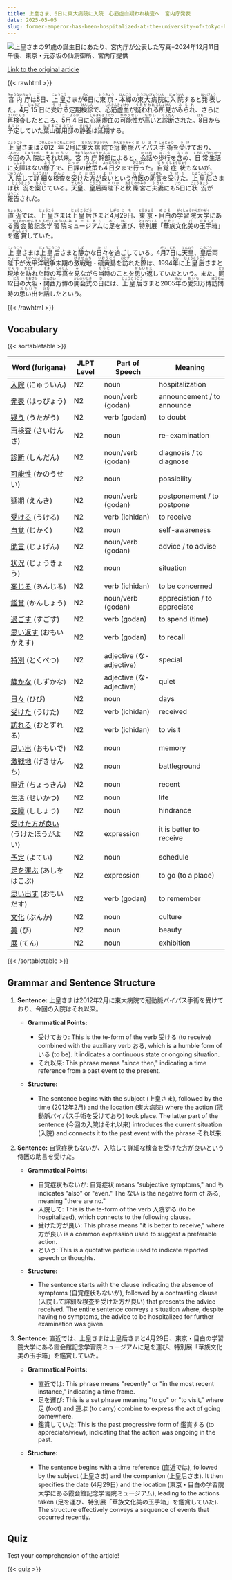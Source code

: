 ```yaml
---
title: 上皇さま、6日に東大病院に入院　心筋虚血疑われ検査へ　宮内庁発表
date: 2025-05-05
slug: former-emperor-has-been-hospitalized-at-the-university-of-tokyo-hospital-on-the-6th-suspected-of-myocardial-ischemia-and-will-undergo-tests-according-to-the-imperial-household-agency
---
```


![上皇さまの91歳の誕生日にあたり、宮内庁が公表した写真=2024年12月11日午後、東京・元赤坂の仙洞御所、宮内庁提供](https://www.asahicom.jp/imgopt/img/b5b9242960/comm_L/AS20250505001683.jpg "上皇さまの91歳の誕生日にあたり、宮内庁が公表した写真=2024年12月11日午後、東京・元赤坂の仙洞御所、宮内庁提供")

[Link to the original article](https://asahi.com/articles/AST551QRBT55UTIL003M.html?iref=comtop_7_02)

{{< rawhtml >}}
<p><ruby>宮内庁<rt>きゅうないちょう</rt></ruby>は<ruby>5<rt>ご</rt></ruby>日、<ruby>上皇<rt>じょうこう</rt></ruby>さまが<ruby>6<rt>ろく</rt></ruby>日に<ruby>東京<rt>とうきょう</rt></ruby>・<ruby>本郷<rt>ほんごう</rt></ruby>の<ruby>東大病院<rt>とうだいびょういん</rt></ruby>に<ruby>入院<rt>にゅういん</rt></ruby>すると<ruby>発表<rt>はっぴょう</rt></ruby>した。<ruby>4<rt>し</rt></ruby>月<ruby>15<rt>じゅうご</rt></ruby>日に<ruby>受ける<rt>うける</rt></ruby>定期<ruby>検診<rt>けんしん</rt></ruby>で、<ruby>心筋虚血<rt>しんきんきょけつ</rt></ruby>が<ruby>疑われる<rt>うたがわれる</rt></ruby><ruby>所見<rt>しょけん</rt></ruby>が<ruby>みられ<rt>みられ</rt></ruby>、さらに<ruby>再検査<rt>さいけんさ</rt></ruby>したところ、<ruby>5<rt>ご</rt></ruby>月<ruby>4<rt>よっか</rt></ruby>日に<ruby>心筋虚血<rt>しんきんきょけつ</rt></ruby>の<ruby>可能性<rt>かのうせい</rt></ruby>が<ruby>高い<rt>たかい</rt></ruby>と<ruby>診断<rt>しんだん</rt></ruby>された。<ruby>8<rt>はち</rt></ruby>日から<ruby>予定<rt>よてい</rt></ruby>していた<ruby>葉山御用邸<rt>はやまごようてい</rt></ruby>の<ruby>静養<rt>せいよう</rt></ruby>は<ruby>延期<rt>えんき</rt></ruby>する。</p>

<p><ruby>上皇<rt>じょうこう</rt></ruby>さまは<ruby>2012年<rt>にせんじゅうにねん</rt></ruby><ruby>2<rt>に</rt></ruby><ruby>月<rt>がつ</rt></ruby>に<ruby>東大<rt>とうだい</rt></ruby><ruby>病院<rt>びょういん</rt></ruby>で<ruby>冠動脈<rt>かんどうみゃく</rt></ruby><ruby>バイパス<rt>ばいぱす</rt></ruby><ruby>手術<rt>しゅじゅつ</rt></ruby>を<ruby>受け<rt>うけ</rt></ruby>ており、<ruby>今回<rt>こんかい</rt></ruby>の<ruby>入院<rt>にゅういん</rt></ruby>は<ruby>それ以来<rt>それいらい</rt></ruby>。<ruby>宮内庁<rt>きゅうないちょう</rt></ruby><ruby>幹部<rt>かんぶ</rt></ruby>によると、<ruby>会話<rt>かいわ</rt></ruby>や<ruby>歩行<rt>ほこう</rt></ruby>を<ruby>含め<rt>ふくめ</rt></ruby>、<ruby>日常<rt>にちじょう</rt></ruby><ruby>生活<rt>せいかつ</rt></ruby>に<ruby>支障<rt>ししょう</rt></ruby>はない<ruby>様子<rt>ようす</rt></ruby>で、<ruby>日課<rt>にっか</rt></ruby>の<ruby>散策<rt>さんさく</rt></ruby>も<ruby>4<rt>よっ</rt></ruby><ruby>日<rt>にち</rt></ruby><ruby>夕<rt>ゆう</rt></ruby>まで<ruby>行っ<rt>おこなっ</rt></ruby>た。<ruby>自覚<rt>じかく</rt></ruby><ruby>症状<rt>しょうじょう</rt></ruby>もないが、<ruby>入院<rt>にゅういん</rt></ruby>して<ruby>詳細<rt>しょうさい</rt></ruby>な<ruby>検査<rt>けんさ</rt></ruby>を<ruby>受けた<rt>うけた</rt></ruby><ruby>方<rt>ほう</rt></ruby>が<ruby>良い<rt>よい</rt></ruby>という<ruby>侍医<rt>じい</rt></ruby>の<ruby>助言<rt>じょげん</rt></ruby>を<ruby>受けた<rt>うけた</rt></ruby>。<ruby>上皇后<rt>じょうこうごう</rt></ruby>さまは<ruby>状況<rt>じょうきょう</rt></ruby>を<ruby>案じ<rt>あんじ</rt></ruby>ている。<ruby>天皇<rt>てんのう</rt></ruby>、<ruby>皇后<rt>こうごう</rt></ruby>両<ruby>陛下<rt>へいか</rt></ruby>と<ruby>秋篠宮<rt>あきしののみや</rt></ruby>ご<ruby>夫妻<rt>ふさい</rt></ruby>にも<ruby>5<rt>いつ</rt></ruby>日に<ruby>状況<rt>じょうきょう</rt></ruby>が<ruby>報告<rt>ほうこく</rt></ruby>された。</p>

<p><ruby>直近<rt>ちょっきん</rt></ruby>では、<ruby>上皇<rt>じょうこう</rt></ruby>さまは<ruby>上皇后<rt>じょうこうごう</rt></ruby>さまと<ruby>4月<rt>しがつ</rt></ruby><ruby>29日<rt>にち</rt></ruby>、<ruby>東京<rt>とうきょう</rt></ruby>・<ruby>目白<rt>めじろ</rt></ruby>の<ruby>学習院大学<rt>がくしゅういんだいがく</rt></ruby>にある<ruby>霞会館<rt>かすみかいかん</rt></ruby><ruby>記念<rt>きねん</rt></ruby><ruby>学習院<rt>がくしゅういん</rt></ruby><ruby>ミュージアム<rt>みゅーじあむ</rt></ruby>に<ruby>足<rt>あし</rt></ruby>を<ruby>運<rt>はこ</rt></ruby>び、<ruby>特別展<rt>とくべつてん</rt></ruby>「<ruby>華族<rt>かぞく</rt></ruby>文化<ruby>美<rt>び</rt></ruby>の<ruby>玉手箱<rt>たまてばこ</rt></ruby>」を<ruby>鑑賞<rt>かんしょう</rt></ruby>していた。</p>

<p><ruby>上皇<rt>じょうこう</rt></ruby>さまは<ruby>上皇后<rt>じょうこうごう</rt></ruby>さまと<ruby>静<rt>しず</rt></ruby>かな<ruby>日々<rt>ひび</rt></ruby>を<ruby>過<rt>す</rt></ruby>ごしている。4<ruby>月<rt>がつ</rt></ruby>7<ruby>日<rt>にち</rt></ruby>に<ruby>天皇<rt>てんのう</rt></ruby>、<ruby>皇后<rt>こうごう</rt></ruby>両<ruby>陛下<rt>へいか</rt></ruby>が<ruby>太平洋<rt>たいへいよう</rt></ruby><ruby>戦争<rt>せんそう</rt></ruby>末期の<ruby>激戦地<rt>げきせんち</rt></ruby>・<ruby>硫黄島<rt>いおうとう</rt></ruby>を<ruby>訪<rt>おとず</rt></ruby>れた<ruby>際<rt>さい</rt></ruby>は、1994<ruby>年<rt>ねん</rt></ruby>に<ruby>上皇后<rt>じょうこうごう</rt></ruby>さまと<ruby>現地<rt>げんち</rt></ruby>を<ruby>訪<rt>おとず</rt></ruby>れた<ruby>時<rt>とき</rt></ruby>の<ruby>写真<rt>しゃしん</rt></ruby>を<ruby>見<rt>み</rt></ruby>ながら<ruby>当時<rt>とうじ</rt></ruby>のことを<ruby>思い返<rt>おもいかえ</rt></ruby>していたという。また、<ruby>同<rt>どう</rt></ruby>12<ruby>日<rt>にち</rt></ruby>の<ruby>大阪<rt>おおさか</rt></ruby>・<ruby>関西<rt>かんさい</rt></ruby>万博の<ruby>開会式<rt>かいかいしき</rt></ruby>の<ruby>日<rt>ひ</rt></ruby>には、<ruby>上皇后<rt>じょうこうごう</rt></ruby>さまと2005<ruby>年<rt>ねん</rt></ruby>の<ruby>愛知<rt>あいち</rt></ruby>万博<ruby>訪問<rt>ほうもん</rt></ruby>時の<ruby>思い出<rt>おもいで</rt></ruby>を<ruby>話<rt>はな</rt></ruby>したという。</p>
{{< /rawhtml >}}

## Vocabulary


{{< sortabletable >}}

| Word (furigana)       | JLPT Level | Part of Speech         | Meaning                          |
|-----------------------|------------|-------------------------|----------------------------------|
|[入院](https://jisho.org/search/%E5%85%A5%E9%99%A2) (にゅういん)| N2         | noun                    | hospitalization                  |
|[発表](https://jisho.org/search/%E7%99%BA%E8%A1%A8) (はっぴょう)| N2         | noun/verb (godan)      | announcement / to announce       |
|[疑う](https://jisho.org/search/%E7%96%91%E3%81%86) (うたがう)| N2         | verb (godan)           | to doubt                         |
|[再検査](https://jisho.org/search/%E5%86%8D%E6%A4%9C%E6%9F%BB) (さいけんさ)| N2         | noun                    | re-examination                   |
|[診断](https://jisho.org/search/%E8%A8%BA%E6%96%AD) (しんだん)| N2         | noun/verb (godan)      | diagnosis / to diagnose          |
|[可能性](https://jisho.org/search/%E5%8F%AF%E8%83%BD%E6%80%A7) (かのうせい)| N2         | noun                    | possibility                      |
|[延期](https://jisho.org/search/%E5%BB%B6%E6%9C%9F) (えんき)| N2         | noun/verb (godan)      | postponement / to postpone       |
|[受ける](https://jisho.org/search/%E5%8F%97%E3%81%91%E3%82%8B) (うける)| N2         | verb (ichidan)         | to receive                       |
|[自覚](https://jisho.org/search/%E8%87%AA%E8%A6%9A) (じかく)| N2         | noun                    | self-awareness                   |
|[助言](https://jisho.org/search/%E5%8A%A9%E8%A8%80) (じょげん)| N2         | noun/verb (godan)      | advice / to advise               |
|[状況](https://jisho.org/search/%E7%8A%B6%E6%B3%81) (じょうきょう)| N2         | noun                    | situation                        |
|[案じる](https://jisho.org/search/%E6%A1%88%E3%81%98%E3%82%8B) (あんじる)| N2         | verb (ichidan)         | to be concerned                  |
|[鑑賞](https://jisho.org/search/%E9%91%91%E8%B3%9E) (かんしょう)| N2         | noun/verb (godan)      | appreciation / to appreciate     |
|[過ごす](https://jisho.org/search/%E9%81%8E%E3%81%94%E3%81%99) (すごす)| N2         | verb (godan)           | to spend (time)                 |
|[思い返す](https://jisho.org/search/%E6%80%9D%E3%81%84%E8%BF%94%E3%81%99) (おもいかえす)| N2         | verb (godan)           | to recall                        |
|[特別](https://jisho.org/search/%E7%89%B9%E5%88%A5) (とくべつ)| N2         | adjective (な-adjective)| special                          |
|[静かな](https://jisho.org/search/%E9%9D%99%E3%81%8B%E3%81%AA) (しずかな)| N2         | adjective (な-adjective)| quiet                            |
|[日々](https://jisho.org/search/%E6%97%A5%E3%80%85) (ひび)| N2         | noun                    | days                             |
|[受けた](https://jisho.org/search/%E5%8F%97%E3%81%91%E3%81%9F) (うけた)| N2         | verb (ichidan)         | received                         |
|[訪れる](https://jisho.org/search/%E8%A8%AA%E3%82%8C%E3%82%8B) (おとずれる)| N2         | verb (ichidan)         | to visit                         |
|[思い出](https://jisho.org/search/%E6%80%9D%E3%81%84%E5%87%BA) (おもいで)| N2         | noun                    | memory                           |
|[激戦地](https://jisho.org/search/%E6%BF%80%E6%88%A6%E5%9C%B0) (げきせんち)| N2         | noun                    | battleground                     |
|[直近](https://jisho.org/search/%E7%9B%B4%E8%BF%91) (ちょっきん)| N2         | noun                    | recent                           |
|[生活](https://jisho.org/search/%E7%94%9F%E6%B4%BB) (せいかつ)| N2         | noun                    | life                             |
|[支障](https://jisho.org/search/%E6%94%AF%E9%9A%9C) (ししょう)| N2         | noun                    | hindrance                        |
|[受けた方が良い](https://jisho.org/search/%E5%8F%97%E3%81%91%E3%81%9F%E6%96%B9%E3%81%8C%E8%89%AF%E3%81%84) (うけたほうがよい)| N2 | expression             | it is better to receive          |
|[予定](https://jisho.org/search/%E4%BA%88%E5%AE%9A) (よてい)| N2         | noun                    | schedule                         |
|[足を運ぶ](https://jisho.org/search/%E8%B6%B3%E3%82%92%E9%81%8B%E3%81%B6) (あしをはこぶ)| N2       | expression             | to go (to a place)              |
|[思い出す](https://jisho.org/search/%E6%80%9D%E3%81%84%E5%87%BA%E3%81%99) (おもいだす)| N2         | verb (godan)           | to remember                      |
|[文化](https://jisho.org/search/%E6%96%87%E5%8C%96) (ぶんか)| N2         | noun                    | culture                          |
|[美](https://jisho.org/search/%E7%BE%8E) (び)| N2         | noun                    | beauty                           |
|[展](https://jisho.org/search/%E5%B1%95) (てん)| N2         | noun                    | exhibition                       |

{{< /sortabletable >}}


## Grammar and Sentence Structure

1. **Sentence:** 上皇さまは2012年2月に東大病院で冠動脈バイパス手術を受けており、今回の入院はそれ以来。

   - **Grammatical Points:**
     - 受けており: This is the te-form of the verb 受ける (to receive) combined with the auxiliary verb おる, which is a humble form of いる (to be). It indicates a continuous state or ongoing situation.
     - それ以来: This phrase means "since then," indicating a time reference from a past event to the present.

   - **Structure:**
     - The sentence begins with the subject (上皇さま), followed by the time (2012年2月) and the location (東大病院) where the action (冠動脈バイパス手術を受けており) took place. The latter part of the sentence (今回の入院はそれ以来) introduces the current situation (入院) and connects it to the past event with the phrase それ以来.

2. **Sentence:** 自覚症状もないが、入院して詳細な検査を受けた方が良いという侍医の助言を受けた。

   - **Grammatical Points:**
     - 自覚症状もないが: 自覚症状 means "subjective symptoms," and も indicates "also" or "even." The ない is the negative form of ある, meaning "there are no."
     - 入院して: This is the te-form of the verb 入院する (to be hospitalized), which connects to the following clause.
     - 受けた方が良い: This phrase means "it is better to receive," where 方が良い is a common expression used to suggest a preferable action.
     - という: This is a quotative particle used to indicate reported speech or thoughts.

   - **Structure:**
     - The sentence starts with the clause indicating the absence of symptoms (自覚症状もないが), followed by a contrasting clause (入院して詳細な検査を受けた方が良い) that presents the advice received. The entire sentence conveys a situation where, despite having no symptoms, the advice to be hospitalized for further examination was given.

3. **Sentence:** 直近では、上皇さまは上皇后さまと4月29日、東京・目白の学習院大学にある霞会館記念学習院ミュージアムに足を運び、特別展「華族文化美の玉手箱」を鑑賞していた。

   - **Grammatical Points:**
     - 直近では: This phrase means "recently" or "in the most recent instance," indicating a time frame.
     - 足を運び: This is a set phrase meaning "to go" or "to visit," where 足 (foot) and 運ぶ (to carry) combine to express the act of going somewhere.
     - 鑑賞していた: This is the past progressive form of 鑑賞する (to appreciate/view), indicating that the action was ongoing in the past.

   - **Structure:**
     - The sentence begins with a time reference (直近では), followed by the subject (上皇さま) and the companion (上皇后さま). It then specifies the date (4月29日) and the location (東京・目白の学習院大学にある霞会館記念学習院ミュージアム), leading to the actions taken (足を運び、特別展「華族文化美の玉手箱」を鑑賞していた). The structure effectively conveys a sequence of events that occurred recently.

## Quiz

Test your comprehension of the article!

{{< quiz >}}